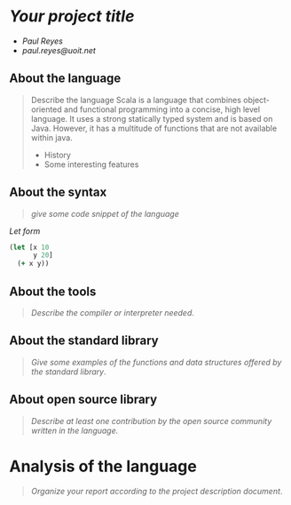 # _Your project title_

- _Paul Reyes_
- _paul.reyes@uoit.net_

## About the language

> Describe the language
 Scala is a language that combines object-oriented and functional programming into a concise, high level language.
 It uses a strong statically typed system and is based on Java. However, it has a multitude of functions that are not
 available within java.
> - History
> - Some interesting features

## About the syntax

> _give some code snippet of the language_

*Let form*

```clojure
(let [x 10
      y 20]
  (+ x y))
```

## About the tools

> _Describe the compiler or interpreter needed_.

## About the standard library

> _Give some examples of the functions and data structures
> offered by the standard library_.

## About open source library

> _Describe at least one contribution by the open source
community written in the language._

# Analysis of the language

> _Organize your report according to the project description
document_.


